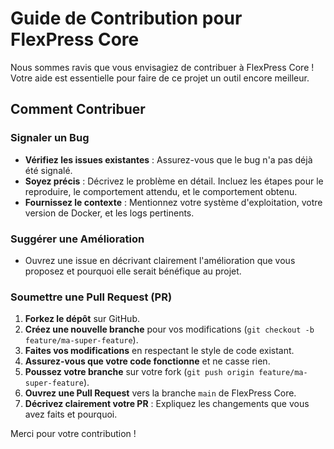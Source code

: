 # Guide de Contribution pour FlexPress Core

Nous sommes ravis que vous envisagiez de contribuer à FlexPress Core ! Votre aide est essentielle pour faire de ce projet un outil encore meilleur.

## Comment Contribuer

### Signaler un Bug

- **Vérifiez les issues existantes** : Assurez-vous que le bug n'a pas déjà été signalé.
- **Soyez précis** : Décrivez le problème en détail. Incluez les étapes pour le reproduire, le comportement attendu, et le comportement obtenu.
- **Fournissez le contexte** : Mentionnez votre système d'exploitation, votre version de Docker, et les logs pertinents.

### Suggérer une Amélioration

- Ouvrez une issue en décrivant clairement l'amélioration que vous proposez et pourquoi elle serait bénéfique au projet.

### Soumettre une Pull Request (PR)

1.  **Forkez le dépôt** sur GitHub.
2.  **Créez une nouvelle branche** pour vos modifications (`git checkout -b feature/ma-super-feature`).
3.  **Faites vos modifications** en respectant le style de code existant.
4.  **Assurez-vous que votre code fonctionne** et ne casse rien.
5.  **Poussez votre branche** sur votre fork (`git push origin feature/ma-super-feature`).
6.  **Ouvrez une Pull Request** vers la branche `main` de FlexPress Core.
7.  **Décrivez clairement votre PR** : Expliquez les changements que vous avez faits et pourquoi.

Merci pour votre contribution !
